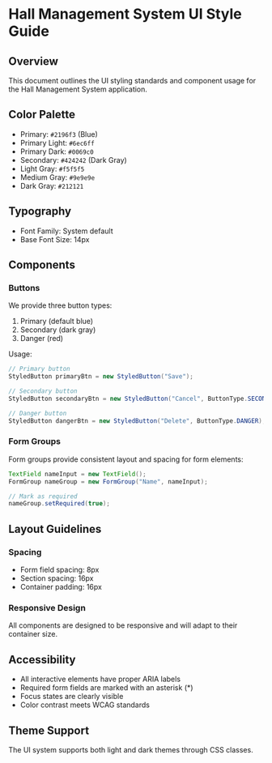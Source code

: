 # Hall Management System UI Style Guide

## Overview

This document outlines the UI styling standards and component usage for the Hall Management System application.

## Color Palette

- Primary: `#2196f3` (Blue)
- Primary Light: `#6ec6ff`
- Primary Dark: `#0069c0`
- Secondary: `#424242` (Dark Gray)
- Light Gray: `#f5f5f5`
- Medium Gray: `#9e9e9e`
- Dark Gray: `#212121`

## Typography

- Font Family: System default
- Base Font Size: 14px

## Components

### Buttons

We provide three button types:

1. Primary (default blue)
2. Secondary (dark gray)
3. Danger (red)

Usage:

```java
// Primary button
StyledButton primaryBtn = new StyledButton("Save");

// Secondary button
StyledButton secondaryBtn = new StyledButton("Cancel", ButtonType.SECONDARY);

// Danger button
StyledButton dangerBtn = new StyledButton("Delete", ButtonType.DANGER);
```

### Form Groups

Form groups provide consistent layout and spacing for form elements:

```java
TextField nameInput = new TextField();
FormGroup nameGroup = new FormGroup("Name", nameInput);

// Mark as required
nameGroup.setRequired(true);
```

## Layout Guidelines

### Spacing

- Form field spacing: 8px
- Section spacing: 16px
- Container padding: 16px

### Responsive Design

All components are designed to be responsive and will adapt to their container size.

## Accessibility

- All interactive elements have proper ARIA labels
- Required form fields are marked with an asterisk (\*)
- Focus states are clearly visible
- Color contrast meets WCAG standards

## Theme Support

The UI system supports both light and dark themes through CSS classes.
